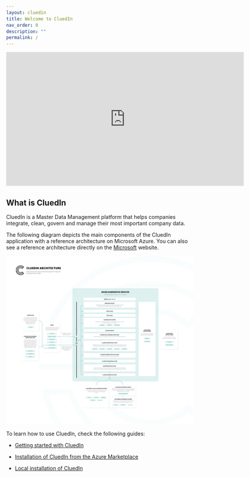 ```yaml
---
layout: cluedin
title: Welcome to CluedIn
nav_order: 0
description: ""
permalink: /
---
```


<iframe width="640" height="360" frameborder="0" allowfullscreen src="https://player.vimeo.com/video/312062542?controls=1"></iframe>

## What is CluedIn

CluedIn is a Master Data Management platform that helps companies integrate, clean, govern and manage their most important company data.

The following diagram depicts the main components of the CluedIn application with a reference architecture on Microsoft Azure. You can also see a reference architecture directly on the [Microsoft](https://docs.microsoft.com/en-us/azure/architecture/reference-architectures/data/cluedin) website. 

![Diagram](./assets/images/getting-started/cluedin-architecture.png)

To learn how to use CluedIn, check the following guides:

- [Getting started with CluedIn](/getting-started)

- [Installation of CluedIn from the Azure Marketplace](/deployment/azure-marketplace)

- [Local installation of CluedIn](/deployment/local)
